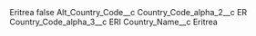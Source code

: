 <?xml version="1.0" encoding="UTF-8"?>
<CustomMetadata xmlns="http://soap.sforce.com/2006/04/metadata" xmlns:xsi="http://www.w3.org/2001/XMLSchema-instance" xmlns:xsd="http://www.w3.org/2001/XMLSchema">
    <label>Eritrea</label>
    <protected>false</protected>
    <values>
        <field>Alt_Country_Code__c</field>
        <value xsi:nil="true"/>
    </values>
    <values>
        <field>Country_Code_alpha_2__c</field>
        <value xsi:type="xsd:string">ER</value>
    </values>
    <values>
        <field>Country_Code_alpha_3__c</field>
        <value xsi:type="xsd:string">ERI</value>
    </values>
    <values>
        <field>Country_Name__c</field>
        <value xsi:type="xsd:string">Eritrea</value>
    </values>
</CustomMetadata>
